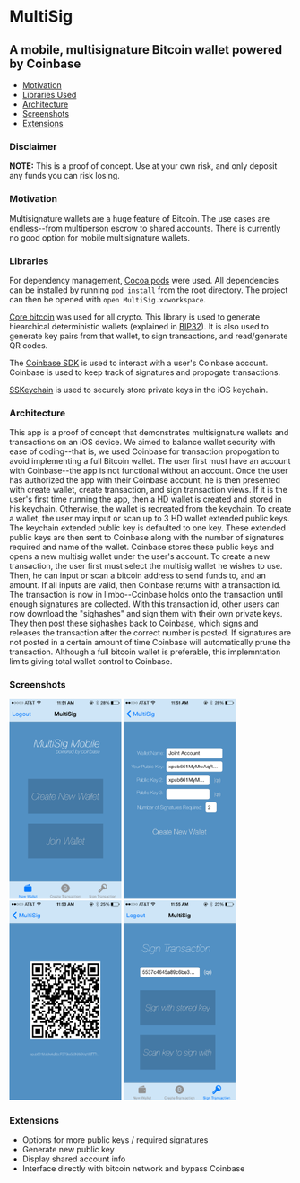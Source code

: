 # MultiSig
## A mobile, multisignature Bitcoin wallet powered by Coinbase
- [Motivation](#motivation)
- [Libraries Used](#libraries)
- [Architecture](#architecture)
- [Screenshots](#screenshots)
- [Extensions](#extensions)

### Disclaimer
**NOTE:** This is a proof of concept. Use at your own risk, and only deposit any funds you can risk losing. 

### Motivation
Multisignature wallets are a huge feature of Bitcoin. The use cases are endless--from multiperson escrow to shared accounts. There is currently no good option for mobile multisignature wallets. 

### Libraries
For dependency management, [Cocoa pods](https://cocoapods.org/) were used. All dependencies can be installed by running `pod install` from the root directory. The project can then be opened with `open MultiSig.xcworkspace`. 

[Core bitcoin](https://github.com/oleganza/CoreBitcoin) was used for all crypto. This library is used to generate hiearchical deterministic wallets (explained in [BIP32](https://github.com/bitcoin/bips/blob/master/bip-0032.mediawiki)). It is also used to generate key pairs from that wallet, to sign transactions, and read/generate QR codes.

The [Coinbase SDK](https://github.com/joshbeal/coinbase-ios-sdk) is used to interact with a user's Coinbase account. Coinbase is used to keep track of signatures and propogate transactions.

[SSKeychain](https://github.com/soffes/sskeychain) is used to securely store private keys in the iOS keychain. 

### Architecture

This app is a proof of concept that demonstrates multisignature wallets and transactions on an iOS device. We aimed to balance wallet security with ease of coding--that is, we used Coinbase for transaction propogation to avoid implementing a full Bitcoin wallet. The user first must have an account with Coinbase--the app is not functional without an account. Once the user has authorized the app with their Coinbase account, he is then presented with create wallet, create transaction, and sign transaction views. If it is the user's first time running the app, then a HD wallet is created and stored in his keychain. Otherwise, the wallet is recreated from the keychain. To create a wallet, the user may input or scan up to 3 HD wallet extended public keys. The keychain extended public key is defaulted to one key. These extended public keys are then sent to Coinbase along with the number of signatures required and name of the wallet. Coinbase stores these public keys and opens a new multisig wallet under the user's account. To create a new transaction, the user first must select the multisig wallet he wishes to use.  Then, he can input or scan a bitcoin address to send funds to, and an amount. If all inputs are valid, then Coinbase returns with a transaction id. The transaction is now in limbo--Coinbase holds onto the transaction until enough signatures are collected. With this transaction id, other users can now download the "sighashes" and sign them with their own private keys. They then post these sighashes back to Coinbase, which signs and releases the transaction after the correct number is posted. If signatures are not posted in a certain amount of time Coinbase will automatically prune the transaction. Although a full bitcoin wallet is preferable, this implemntation limits giving total wallet control to Coinbase. 

### Screenshots
<img src="screenshots/screenshot-1.PNG" alt="Wallet" width="200">
<img src="screenshots/screenshot-2.PNG" alt="New Wallet" width="200">
<img src="screenshots/screenshot-3.PNG" alt="QR" width="200">
<img src="screenshots/screenshot-4.PNG" alt="Sign Transaction" width="200">

### Extensions

* Options for more public keys / required signatures
* Generate new public key
* Display shared account info
* Interface directly with bitcoin network and bypass Coinbase
 
